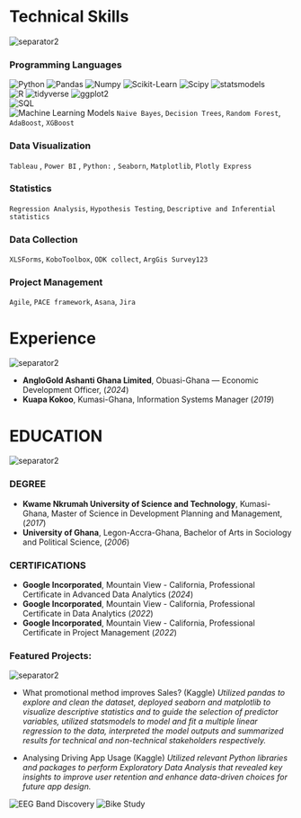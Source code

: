 # Technical Skills
![separator2](https://i.imgur.com/4gX5WFr.png)
### Programming Languages 
![Python](https://img.shields.io/badge/python-3670A0?style=for-the-badge&logo=python&logoColor=ffdd54) ![Pandas](https://img.shields.io/badge/pandas-%234D4D4D.svg?style=for-the-badge&logo=pandas&logoColor=white)  ![Numpy](https://img.shields.io/badge/numpy-%234D4D4D.svg?style=for-the-badge&logo=numpy&logoColor=white)  ![Scikit-Learn](https://img.shields.io/badge/scikit_learn-%234D4D4D.svg?style=for-the-badge&logo=scikit_learn&logoColor=white)  ![Scipy](https://img.shields.io/badge/scipy-%234D4D4D.svg?style=for-the-badge&logo=scipy&logoColor=white)  ![statsmodels](https://img.shields.io/badge/statsmodel-%234D4D4D.svg?style=for-the-badge&logo=statsmodel&logoColor=white)<br>
![R](https://img.shields.io/badge/r-3670A0?style=for-the-badge&logo=r&logoColor=ffdd54) ![tidyverse](https://img.shields.io/badge/tidyverse-%234D4D4D.svg?style=for-the-badge&logo=tidyverse&logoColor=white)  ![ggplot2](https://img.shields.io/badge/ggplot2-%234D4D4D.svg?style=for-the-badge&logo=ggplot2&logoColor=white)  
![SQL](https://img.shields.io/badge/sql-3670A0?style=for-the-badge&logo=sql&logoColor=ffdd54)  
![Machine Learning Models](https://img.shields.io/badge/machine_learning-B7472A?style=for-the-badge&logo=Machine_Learning_Models&logoColor=white)
`Naive Bayes`, `Decision Trees`, `Random Forest`, `AdaBoost`, `XGBoost`
### Data Visualization
`Tableau` , `Power BI` , `Python:` , `Seaborn`, `Matplotlib`, `Plotly Express`
### Statistics 
`Regression Analysis`, `Hypothesis Testing`, `Descriptive and Inferential statistics`
### Data Collection
`XLSForms`, `KoboToolbox`, `ODK collect`, `ArgGis Survey123`
### Project Management
`Agile`, `PACE framework`, `Asana`, `Jira`

# Experience
![separator2](https://i.imgur.com/4gX5WFr.png)

- **AngloGold Ashanti Ghana Limited**, Obuasi-Ghana — Economic Development Officer, (_2024_)
- **Kuapa Kokoo**, Kumasi-Ghana, Information Systems Manager (_2019_)

# EDUCATION
![separator2](https://i.imgur.com/4gX5WFr.png)
### DEGREE
- **Kwame Nkrumah University of Science and Technology**, Kumasi-Ghana, Master of Science in Development Planning and Management, (_2017_)
- **University of Ghana**, Legon-Accra-Ghana, Bachelor of Arts in Sociology and Political Science, (_2006_)

### CERTIFICATIONS
- **Google Incorporated**, Mountain View - California, Professional Certificate in Advanced Data Analytics (_2024_)
- **Google Incorporated**, Mountain View - California, Professional Certificate in Data Analytics (_2022_)
- **Google Incorporated**, Mountain View - California, Professional Certificate in Project Management (_2022_)

### Featured Projects:
![separator2](https://i.imgur.com/4gX5WFr.png)
- What promotional method improves Sales? (Kaggle)
_Utilized pandas to explore and clean the dataset, deployed seaborn and matplotlib to visualize descriptive statistics and to guide the selection of predictor variables, utilized statsmodels to model and fit a multiple linear regression to the data, interpreted the model outputs and summarized results for technical and non-technical stakeholders respectively._
* Analysing Driving App Usage (Kaggle)
 _Utilized relevant Python libraries and packages to perform Exploratory Data Analysis that revealed key insights to improve user retention and enhance data-driven choices for future app design._

![EEG Band Discovery](/assets/img/discovery.jpeg)
![Bike Study](/assets/img/biudy.jpeg)
[](https://m)
